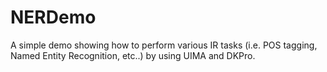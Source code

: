 # NERDemo
A simple demo showing how to perform various IR tasks (i.e. POS tagging, Named Entity Recognition, etc..) by using UIMA and DKPro.
